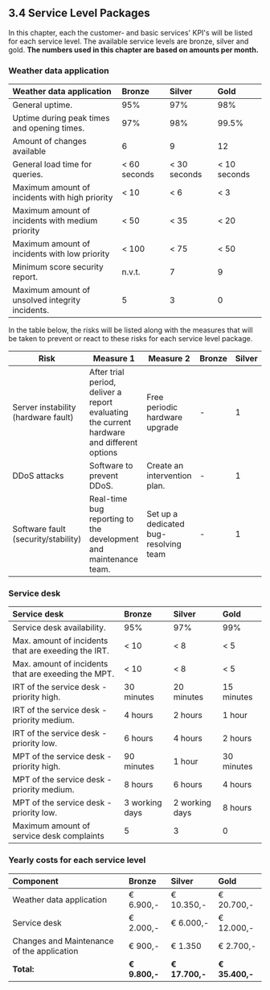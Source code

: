 ## 3.4 Service Level Packages

In this chapter, each the customer- and basic services' KPI's will be listed for each service level. The available service levels are bronze, silver and gold.
__The numbers used in this chapter are based on amounts per month.__

### Weather data application

| Weather data application                         | Bronze       | Silver       | Gold         |
| :-----------                                     | :----        | :-----       | :---         |
| General uptime.                                  | 95%          | 97%          | 98%          |
| Uptime during peak times and opening times.      | 97%          | 98%          | 99.5%        |
| Amount of changes available                      | 6            | 9            | 12           |
| General load time for queries.                   | < 60 seconds | < 30 seconds | < 10 seconds |
| Maximum amount of incidents with high priority   | < 10         | < 6          | < 3          |
| Maximum amount of incidents with medium priority | < 50         | < 35         | < 20         |
| Maximum amount of incidents with low priority    | < 100        | < 75         | < 50         |
| Minimum score security report.                   | n.v.t.       | 7            | 9            |
| Maximum amount of unsolved integrity incidents.  | 5            | 3            | 0            |

In the table below, the risks will be listed along with the measures that will be taken to prevent or react to these risks for each service level package.

| Risk                                | Measure 1                                                                                  | Measure 2                             | Bronze | Silver | Gold  |
| ---                                 | ---                                                                                        | ---                                   | ---    | ---    | ---   |
| Server instability (hardware fault) | After trial period, deliver a report evaluating the current hardware and different options | Free periodic hardware upgrade        | -      | 1      | 1 & 2 |
| DDoS attacks                        | Software to prevent DDoS.                                                                  | Create an intervention plan.          | -      | 1      | 1 & 2 |
| Software fault (security/stability) | Real-time bug reporting to the development and maintenance team.                           | Set up a dedicated bug-resolving team | -      | 1      | 1 & 2 |


### Service desk

| Service desk                                        | Bronze         | Silver         | Gold       |
| :----------                                         | :----          | :-----         | :---       |
| Service desk availability.                          | 95%            | 97%            | 99%        |
| Max. amount of incidents that are exeeding the IRT. | < 10           | < 8            | < 5        |
| Max. amount of incidents that are exeeding the MPT. | < 10           | < 8            | < 5        |
| IRT of the service desk - priority high.            | 30 minutes     | 20 minutes     | 15 minutes |
| IRT of the service desk - priority medium.          | 4 hours        | 2 hours        | 1 hour     |
| IRT of the service desk - priority low.             | 6 hours        | 4 hours        | 2 hours    |
| MPT of the service desk - priority high.            | 90 minutes     | 1 hour         | 30 minutes |
| MPT of the service desk - priority medium.          | 8 hours        | 6 hours        | 4 hours    |
| MPT of the service desk - priority low.             | 3 working days | 2 working days | 8 hours    |
| Maximum amount of service desk complaints           | 5              | 3              | 0          |

### Yearly costs for each service level

| Component                                      | Bronze        | Silver         | Gold           |
| :---                                           | :-----        | :-----         | :---           |
| Weather data application                       | € 6.900,-     | € 10.350,-     | € 20.700,-     |
| Service desk                                   | € 2.000,-     | € 6.000,-      | € 12.000,-     |
| Changes and Maintenance of the application     | € 900,-       | € 1.350        | € 2.700,-      |
| <div style="te-t-align:right">__Total:__</div> | __€ 9.800,-__ | __€ 17.700,-__ | __€ 35.400,-__ |

